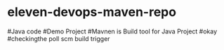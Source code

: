 # eleven-devops-maven-repo
#Java code
#Demo Project
#Mavnen is Build tool for Java Project
#okay
#checkingthe poll scm build trigger
